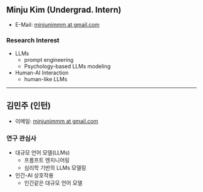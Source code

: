 ## Minju Kim (Undergrad. Intern)

- E-Mail: [minjunimmm at gmail.com](mailto:minjunimmm_at_gmail.com)

### Research Interest

- LLMs
    - prompt engineering
    - Psychology-based LLMs modeling
- Human-AI Interaction
    - human-like LLMs

---
## 김민주 (인턴)

- 이메일: [minjunimmm at gmail.com](mailto:minjunimmm_at_gmail.com)

### **연구 관심사**

- 대규모 언어 모델(LLMs)
    - 프롬프트 엔지니어링
    - 심리학 기반의 LLMs 모델링
- 인간-AI 상호작용
    - 인간같은 대규모 언어 모델